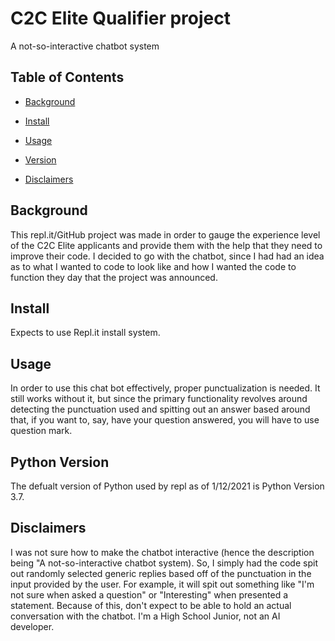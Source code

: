# C2C Elite Qualifier project

A not-so-interactive chatbot system

## Table of Contents

- [Background](#background)

- [Install](#install)

- [Usage](#usage)

- [Version](#version)

- [Disclaimers](#disclaimers)

## Background

This repl.it/GitHub project was made in order to gauge the experience level of the C2C Elite applicants and provide them with the help that they need to improve their code. I decided to go with the chatbot, since I had had an idea as to what I wanted to code to look like and how I wanted the code to function they day that the project was announced.

## Install

Expects to use Repl.it install system.

## Usage

In order to use this chat bot effectively, proper punctualization is needed. It still works without it, but since the primary functionality revolves around detecting the punctuation used and spitting out an answer based around that, if you want to, say, have your question answered, you will have to use question mark.

## Python Version

The defualt version of Python used by repl as of 1/12/2021 is Python Version 3.7.

## Disclaimers

I was not sure how to make the chatbot interactive (hence the description being "A not-so-interactive chatbot system). So, I simply had the code spit out randomly selected generic replies based off of the punctuation in the input provided by the user. For example, it will spit out something like "I'm not sure when asked a question" or "Interesting" when presented a statement. 
Because of this, don't expect to be able to hold an actual conversation with the chatbot. I'm a High School Junior, not an AI developer.
